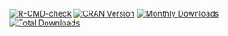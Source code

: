 <!-- badges: start -->
[![R-CMD-check](https://github.com/jinghuazhao/R/gap/actions/workflows/R-CMD-check.yaml/badge.svg)](https://github.com/jinghuazhao/R/gap/actions/workflows/R-CMD-check.yaml)
[![CRAN Version](http://www.r-pkg.org/badges/version/gap)](https://cran.r-project.org/package=gap)
[![Monthly Downloads](http://cranlogs.r-pkg.org/badges/gap)](http://cranlogs.r-pkg.org/badges/gap)
[![Total Downloads](http://cranlogs.r-pkg.org/badges/grand-total/gap)](http://cranlogs.r-pkg.org/badges/grand-total/gap)
<!-- badges: end -->
